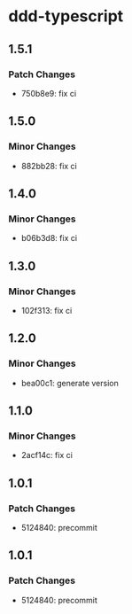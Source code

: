 # ddd-typescript

## 1.5.1

### Patch Changes

- 750b8e9: fix ci

## 1.5.0

### Minor Changes

- 882bb28: fix ci

## 1.4.0

### Minor Changes

- b06b3d8: fix ci

## 1.3.0

### Minor Changes

- 102f313: fix ci

## 1.2.0

### Minor Changes

- bea00c1: generate version

## 1.1.0

### Minor Changes

- 2acf14c: fix ci

## 1.0.1

### Patch Changes

- 5124840: precommit

## 1.0.1

### Patch Changes

- 5124840: precommit
